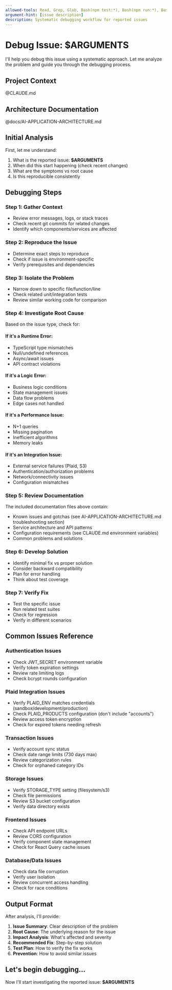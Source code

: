 ```yaml
---
allowed-tools: Read, Grep, Glob, Bash(npm test:*), Bash(npm run:*), Bash(node:*), Bash(cat:*), Bash(ls:*), Bash(git log:*), Bash(git diff:*), WebSearch
argument-hint: [issue description]
description: Systematic debugging workflow for reported issues
---
```


# Debug Issue: $ARGUMENTS

I'll help you debug this issue using a systematic approach. Let me analyze the problem and guide you through the debugging process.

## Project Context
@CLAUDE.md

## Architecture Documentation
@docs/AI-APPLICATION-ARCHITECTURE.md

## Initial Analysis

First, let me understand:
1. What is the reported issue: **$ARGUMENTS**
2. When did this start happening (check recent changes)
3. What are the symptoms vs root cause
4. Is this reproducible consistently

## Debugging Steps

### Step 1: Gather Context
- Review error messages, logs, or stack traces
- Check recent git commits for related changes
- Identify which components/services are affected

### Step 2: Reproduce the Issue
- Determine exact steps to reproduce
- Check if issue is environment-specific
- Verify prerequisites and dependencies

### Step 3: Isolate the Problem
- Narrow down to specific file/function/line
- Check related unit/integration tests
- Review similar working code for comparison

### Step 4: Investigate Root Cause
Based on the issue type, check for:

#### If it's a Runtime Error:
- TypeScript type mismatches
- Null/undefined references  
- Async/await issues
- API contract violations

#### If it's a Logic Error:
- Business logic conditions
- State management issues
- Data flow problems
- Edge cases not handled

#### If it's a Performance Issue:
- N+1 queries
- Missing pagination
- Inefficient algorithms
- Memory leaks

#### If it's an Integration Issue:
- External service failures (Plaid, S3)
- Authentication/authorization problems
- Network/connectivity issues
- Configuration mismatches

### Step 5: Review Documentation
The included documentation files above contain:
- Known issues and gotchas (see AI-APPLICATION-ARCHITECTURE.md troubleshooting section)
- Service architecture and API patterns
- Configuration requirements (see CLAUDE.md environment variables)
- Common problems and solutions

### Step 6: Develop Solution
- Identify minimal fix vs proper solution
- Consider backward compatibility
- Plan for error handling
- Think about test coverage

### Step 7: Verify Fix
- Test the specific issue
- Run related test suites
- Check for regression
- Verify in different scenarios

## Common Issues Reference

### Authentication Issues
- Check JWT_SECRET environment variable
- Verify token expiration settings
- Review rate limiting logs
- Check bcrypt rounds configuration

### Plaid Integration Issues  
- Verify PLAID_ENV matches credentials (sandbox/development/production)
- Check PLAID_PRODUCTS configuration (don't include "accounts")
- Review access token encryption
- Check for expired tokens needing refresh

### Transaction Issues
- Verify account sync status
- Check date range limits (730 days max)
- Review categorization rules
- Check for orphaned category IDs

### Storage Issues
- Verify STORAGE_TYPE setting (filesystem/s3)
- Check file permissions
- Review S3 bucket configuration
- Verify data directory exists

### Frontend Issues
- Check API endpoint URLs
- Review CORS configuration
- Verify component state management
- Check for React Query cache issues

### Database/Data Issues
- Check data file corruption
- Verify user isolation
- Review concurrent access handling
- Check for race conditions

## Output Format

After analysis, I'll provide:

1. **Issue Summary**: Clear description of the problem
2. **Root Cause**: The underlying reason for the issue
3. **Impact Analysis**: What's affected and severity
4. **Recommended Fix**: Step-by-step solution
5. **Test Plan**: How to verify the fix works
6. **Prevention**: How to avoid similar issues

## Let's begin debugging...

Now I'll start investigating the reported issue: **$ARGUMENTS**